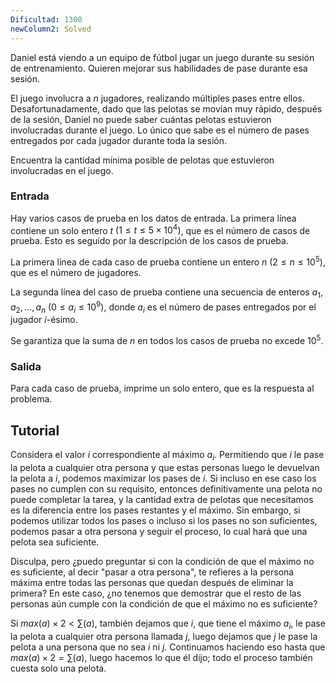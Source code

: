 ```yaml
---
Dificultad: 1300
newColumn2: Solved
---
```


Daniel está viendo a un equipo de fútbol jugar un juego durante su sesión de entrenamiento. Quieren mejorar sus habilidades de pase durante esa sesión.

El juego involucra a $n$ jugadores, realizando múltiples pases entre ellos. Desafortunadamente, dado que las pelotas se movían muy rápido, después de la sesión, Daniel no puede saber cuántas pelotas estuvieron involucradas durante el juego. Lo único que sabe es el número de pases entregados por cada jugador durante toda la sesión.

Encuentra la cantidad mínima posible de pelotas que estuvieron involucradas en el juego.
### Entrada

Hay varios casos de prueba en los datos de entrada. La primera línea contiene un solo entero $t$ $(1 \leq t \leq 5 \times 10^4)$, que es el número de casos de prueba. Esto es seguido por la descripción de los casos de prueba.

La primera línea de cada caso de prueba contiene un entero $n$ $(2 \leq n \leq 10^5)$, que es el número de jugadores.

La segunda línea del caso de prueba contiene una secuencia de enteros $a_1, a_2, \ldots, a_n$ $(0 \leq a_i \leq 10^9)$, donde $a_i$ es el número de pases entregados por el jugador $i$-ésimo.

Se garantiza que la suma de $n$ en todos los casos de prueba no excede $10^5$.

### Salida

Para cada caso de prueba, imprime un solo entero, que es la respuesta al problema.

## Tutorial


Considera el valor $i$ correspondiente al máximo $a_i$. Permitiendo que $i$ le pase la pelota a cualquier otra persona y que estas personas luego le devuelvan la pelota a $i$, podemos maximizar los pases de $i$. Si incluso en ese caso los pases no cumplen con su requisito, entonces definitivamente una pelota no puede completar la tarea, y la cantidad extra de pelotas que necesitamos es la diferencia entre los pases restantes y el máximo. Sin embargo, si podemos utilizar todos los pases o incluso si los pases no son suficientes, podemos pasar a otra persona y seguir el proceso, lo cual hará que una pelota sea suficiente.

Disculpa, pero ¿puedo preguntar si con la condición de que el máximo no es suficiente, al decir "pasar a otra persona", te refieres a la persona máxima entre todas las personas que quedan después de eliminar la primera? En este caso, ¿no tenemos que demostrar que el resto de las personas aún cumple con la condición de que el máximo no es suficiente?

Si $max(a) \times 2 < \sum(a)$, también dejamos que $i$, que tiene el máximo $a_i$, le pase la pelota a cualquier otra persona llamada $j$, luego dejamos que $j$ le pase la pelota a una persona que no sea $i$ ni $j$. Continuamos haciendo eso hasta que $max(a) \times 2 = \sum(a)$, luego hacemos lo que él dijo; todo el proceso también cuesta solo una pelota.





